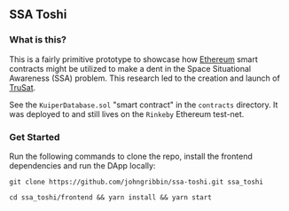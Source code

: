 ## SSA Toshi

### What is this?

This is a fairly primitive prototype to showcase how [Ethereum](https://ethereum.org) smart contracts might be utilized to make a dent in the Space Situational Awareness (SSA) problem. This research led to the creation and launch of [TruSat](https://trusat.org).

See the `KuiperDatabase.sol` "smart contract" in the `contracts` directory. It was deployed to and still lives on the `Rinkeby` Ethereum test-net.

### Get Started

Run the following commands to clone the repo, install the frontend dependencies and run the DApp locally:

```
git clone https://github.com/johngribbin/ssa-toshi.git ssa_toshi
```

```
cd ssa_toshi/frontend && yarn install && yarn start
```
